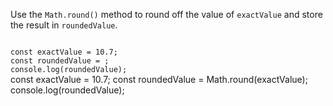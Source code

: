 Use the `Math.round()` method to round off
the value of `exactValue`
and
store the result in `roundedValue`.

<codeblock language="javascript" type="exercise" testMode="fixedInput">
<code>
const exactValue = 10.7;
const roundedValue = ;
console.log(roundedValue);
</code>

<solution>
const exactValue = 10.7;
const roundedValue = Math.round(exactValue);
console.log(roundedValue);
</solution>
</codeblock>